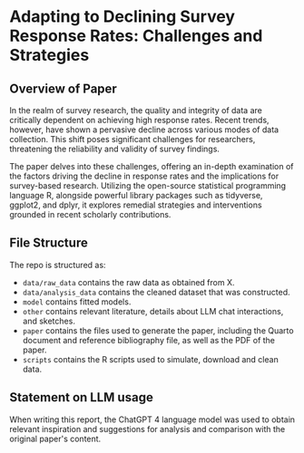 # Adapting to Declining Survey Response Rates: Challenges and Strategies

## Overview of Paper

In the realm of survey research, the quality and integrity of data are critically dependent on achieving high response rates. Recent trends, however, have shown a pervasive decline across various modes of data collection. This shift poses significant challenges for researchers, threatening the reliability and validity of survey findings.

The paper delves into these challenges, offering an in-depth examination of the factors driving the decline in response rates and the implications for survey-based research. Utilizing the open-source statistical programming language R, alongside powerful library packages such as tidyverse, ggplot2, and dplyr, it explores remedial strategies and interventions grounded in recent scholarly contributions.


## File Structure

The repo is structured as:

-   `data/raw_data` contains the raw data as obtained from X.
-   `data/analysis_data` contains the cleaned dataset that was constructed.
-   `model` contains fitted models. 
-   `other` contains relevant literature, details about LLM chat interactions, and sketches.
-   `paper` contains the files used to generate the paper, including the Quarto document and reference bibliography file, as well as the PDF of the paper. 
-   `scripts` contains the R scripts used to simulate, download and clean data.


## Statement on LLM usage

When writing this report, the ChatGPT 4 language model was used to obtain relevant inspiration and suggestions for analysis and comparison with the original paper's content.

